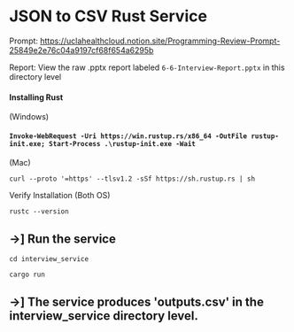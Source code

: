 # JSON to CSV Rust Service 

Prompt: https://uclahealthcloud.notion.site/Programming-Review-Prompt-25849e2e76c04a9197cf68f654a6295b

Report: View the raw .pptx report labeled `6-6-Interview-Report.pptx` in this directory level

#### Installing Rust 

(Windows)

#### `Invoke-WebRequest -Uri https://win.rustup.rs/x86_64 -OutFile rustup-init.exe; Start-Process .\rustup-init.exe -Wait`

(Mac)

```curl --proto '=https' --tlsv1.2 -sSf https://sh.rustup.rs | sh```

Verify Installation (Both OS)

```rustc --version```

## ->] Run the service 

```cd interview_service```

```cargo run```

## ->] The service produces 'outputs.csv' in the interview_service directory level.
